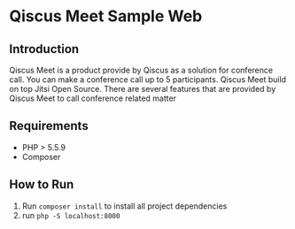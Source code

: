 # Qiscus Meet Sample Web

## Introduction

Qiscus Meet is a product provide by Qiscus as a solution for conference call. You can make a conference call up to 5 participants. Qiscus Meet build on top Jitsi Open Source. There are several features that are provided by Qiscus Meet to call conference related matter

## Requirements

* PHP > 5.5.9
* Composer

## How to Run

1. Run `composer install` to install all project dependencies
2. run `php -S localhost:8000`